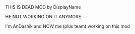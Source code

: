 
  THIS IS DEAD MOD by DisplayName

  HE NOT WORKING ON IT ANYMORE

  I'm AnDashik and NOW me (plus team) working on this mod